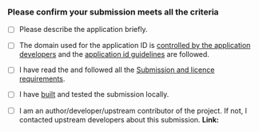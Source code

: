 <!-- ⚠️  The submission PR must be against the `new-pr` branch ⚠️  -->

### Please confirm your submission meets all the criteria

<!-- Please replace each `[ ]` with `[X]` when the step is complete -->

- [ ] Please describe the application briefly.
  <!-- insert the description here -->

- [ ] The domain used for the application ID is [controlled by the application developers][appid-domain] and the [application id guidelines][appid] are followed.
- [ ] I have read the and followed all the [Submission and licence requirements][reqs].
- [ ] I have [built][build] and tested the submission locally.
- [ ] I am an author/developer/upstream contributor of the project. If not, I contacted upstream developers about this submission. **Link:**


<!-- ⚠️  Don't modify anything below this line ⚠️  -->

[appid-domain]: https://docs.flathub.org/docs/for-app-authors/requirements/#control-over-domain-or-repository
[appid]: https://docs.flathub.org/docs/for-app-authors/requirements#application-id
[reqs]: https://docs.flathub.org/docs/for-app-authors/requirements
[build]: https://docs.flathub.org/docs/for-app-authors/submission/#before-submission
